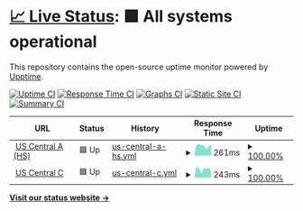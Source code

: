 # [📈 Live Status](https://status.jackz.me): <!--live status--> **🟩 All systems operational**

This repository contains the open-source uptime monitor powered by [Upptime](https://github.com/upptime/upptime).

[![Uptime CI](https://github.com/jackzmc/upptime/workflows/Uptime%20CI/badge.svg)](https://github.com/jackzmc/upptime/actions?query=workflow%3A%22Uptime+CI%22)
[![Response Time CI](https://github.com/jackzmc/upptime/workflows/Response%20Time%20CI/badge.svg)](https://github.com/jackzmc/upptime/actions?query=workflow%3A%22Response+Time+CI%22)
[![Graphs CI](https://github.com/jackzmc/upptime/workflows/Graphs%20CI/badge.svg)](https://github.com/jackzmc/upptime/actions?query=workflow%3A%22Graphs+CI%22)
[![Static Site CI](https://github.com/jackzmc/upptime/workflows/Static%20Site%20CI/badge.svg)](https://github.com/jackzmc/upptime/actions?query=workflow%3A%22Static+Site+CI%22)
[![Summary CI](https://github.com/jackzmc/upptime/workflows/Summary%20CI/badge.svg)](https://github.com/jackzmc/upptime/actions?query=workflow%3A%22Summary+CI%22)

<!--start: status pages-->
<!-- This summary is generated by Upptime (https://github.com/upptime/upptime) -->
<!-- Do not edit this manually, your changes will be overwritten -->
<!-- prettier-ignore -->
| URL | Status | History | Response Time | Uptime |
| --- | ------ | ------- | ------------- | ------ |
| <img alt="" src="https://icons.duckduckgo.com/ip3/a.us-central.servers.jackz.me.ico" height="13"> [US Central A (HS)](http://a.us-central.servers.jackz.me) | 🟩 Up | [us-central-a-hs.yml](https://github.com/Jackzmc/upptime/commits/HEAD/history/us-central-a-hs.yml) | <details><summary><img alt="Response time graph" src="./graphs/us-central-a-hs/response-time-week.png" height="20"> 261ms</summary><br><a href="https://status.jackz.me/history/us-central-a-hs"><img alt="Response time 612" src="https://img.shields.io/endpoint?url=https%3A%2F%2Fraw.githubusercontent.com%2FJackzmc%2Fupptime%2FHEAD%2Fapi%2Fus-central-a-hs%2Fresponse-time.json"></a><br><a href="https://status.jackz.me/history/us-central-a-hs"><img alt="24-hour response time 295" src="https://img.shields.io/endpoint?url=https%3A%2F%2Fraw.githubusercontent.com%2FJackzmc%2Fupptime%2FHEAD%2Fapi%2Fus-central-a-hs%2Fresponse-time-day.json"></a><br><a href="https://status.jackz.me/history/us-central-a-hs"><img alt="7-day response time 261" src="https://img.shields.io/endpoint?url=https%3A%2F%2Fraw.githubusercontent.com%2FJackzmc%2Fupptime%2FHEAD%2Fapi%2Fus-central-a-hs%2Fresponse-time-week.json"></a><br><a href="https://status.jackz.me/history/us-central-a-hs"><img alt="30-day response time 233" src="https://img.shields.io/endpoint?url=https%3A%2F%2Fraw.githubusercontent.com%2FJackzmc%2Fupptime%2FHEAD%2Fapi%2Fus-central-a-hs%2Fresponse-time-month.json"></a><br><a href="https://status.jackz.me/history/us-central-a-hs"><img alt="1-year response time 510" src="https://img.shields.io/endpoint?url=https%3A%2F%2Fraw.githubusercontent.com%2FJackzmc%2Fupptime%2FHEAD%2Fapi%2Fus-central-a-hs%2Fresponse-time-year.json"></a></details> | <details><summary><a href="https://status.jackz.me/history/us-central-a-hs">100.00%</a></summary><a href="https://status.jackz.me/history/us-central-a-hs"><img alt="All-time uptime 93.91%" src="https://img.shields.io/endpoint?url=https%3A%2F%2Fraw.githubusercontent.com%2FJackzmc%2Fupptime%2FHEAD%2Fapi%2Fus-central-a-hs%2Fuptime.json"></a><br><a href="https://status.jackz.me/history/us-central-a-hs"><img alt="24-hour uptime 100.00%" src="https://img.shields.io/endpoint?url=https%3A%2F%2Fraw.githubusercontent.com%2FJackzmc%2Fupptime%2FHEAD%2Fapi%2Fus-central-a-hs%2Fuptime-day.json"></a><br><a href="https://status.jackz.me/history/us-central-a-hs"><img alt="7-day uptime 100.00%" src="https://img.shields.io/endpoint?url=https%3A%2F%2Fraw.githubusercontent.com%2FJackzmc%2Fupptime%2FHEAD%2Fapi%2Fus-central-a-hs%2Fuptime-week.json"></a><br><a href="https://status.jackz.me/history/us-central-a-hs"><img alt="30-day uptime 100.00%" src="https://img.shields.io/endpoint?url=https%3A%2F%2Fraw.githubusercontent.com%2FJackzmc%2Fupptime%2FHEAD%2Fapi%2Fus-central-a-hs%2Fuptime-month.json"></a><br><a href="https://status.jackz.me/history/us-central-a-hs"><img alt="1-year uptime 90.81%" src="https://img.shields.io/endpoint?url=https%3A%2F%2Fraw.githubusercontent.com%2FJackzmc%2Fupptime%2FHEAD%2Fapi%2Fus-central-a-hs%2Fuptime-year.json"></a></details>
| <img alt="" src="https://icons.duckduckgo.com/ip3/c.us-central.servers.jackz.me.ico" height="13"> [US Central C](http://c.us-central.servers.jackz.me) | 🟩 Up | [us-central-c.yml](https://github.com/Jackzmc/upptime/commits/HEAD/history/us-central-c.yml) | <details><summary><img alt="Response time graph" src="./graphs/us-central-c/response-time-week.png" height="20"> 243ms</summary><br><a href="https://status.jackz.me/history/us-central-c"><img alt="Response time 189" src="https://img.shields.io/endpoint?url=https%3A%2F%2Fraw.githubusercontent.com%2FJackzmc%2Fupptime%2FHEAD%2Fapi%2Fus-central-c%2Fresponse-time.json"></a><br><a href="https://status.jackz.me/history/us-central-c"><img alt="24-hour response time 144" src="https://img.shields.io/endpoint?url=https%3A%2F%2Fraw.githubusercontent.com%2FJackzmc%2Fupptime%2FHEAD%2Fapi%2Fus-central-c%2Fresponse-time-day.json"></a><br><a href="https://status.jackz.me/history/us-central-c"><img alt="7-day response time 243" src="https://img.shields.io/endpoint?url=https%3A%2F%2Fraw.githubusercontent.com%2FJackzmc%2Fupptime%2FHEAD%2Fapi%2Fus-central-c%2Fresponse-time-week.json"></a><br><a href="https://status.jackz.me/history/us-central-c"><img alt="30-day response time 227" src="https://img.shields.io/endpoint?url=https%3A%2F%2Fraw.githubusercontent.com%2FJackzmc%2Fupptime%2FHEAD%2Fapi%2Fus-central-c%2Fresponse-time-month.json"></a><br><a href="https://status.jackz.me/history/us-central-c"><img alt="1-year response time 191" src="https://img.shields.io/endpoint?url=https%3A%2F%2Fraw.githubusercontent.com%2FJackzmc%2Fupptime%2FHEAD%2Fapi%2Fus-central-c%2Fresponse-time-year.json"></a></details> | <details><summary><a href="https://status.jackz.me/history/us-central-c">100.00%</a></summary><a href="https://status.jackz.me/history/us-central-c"><img alt="All-time uptime 99.81%" src="https://img.shields.io/endpoint?url=https%3A%2F%2Fraw.githubusercontent.com%2FJackzmc%2Fupptime%2FHEAD%2Fapi%2Fus-central-c%2Fuptime.json"></a><br><a href="https://status.jackz.me/history/us-central-c"><img alt="24-hour uptime 100.00%" src="https://img.shields.io/endpoint?url=https%3A%2F%2Fraw.githubusercontent.com%2FJackzmc%2Fupptime%2FHEAD%2Fapi%2Fus-central-c%2Fuptime-day.json"></a><br><a href="https://status.jackz.me/history/us-central-c"><img alt="7-day uptime 100.00%" src="https://img.shields.io/endpoint?url=https%3A%2F%2Fraw.githubusercontent.com%2FJackzmc%2Fupptime%2FHEAD%2Fapi%2Fus-central-c%2Fuptime-week.json"></a><br><a href="https://status.jackz.me/history/us-central-c"><img alt="30-day uptime 100.00%" src="https://img.shields.io/endpoint?url=https%3A%2F%2Fraw.githubusercontent.com%2FJackzmc%2Fupptime%2FHEAD%2Fapi%2Fus-central-c%2Fuptime-month.json"></a><br><a href="https://status.jackz.me/history/us-central-c"><img alt="1-year uptime 99.99%" src="https://img.shields.io/endpoint?url=https%3A%2F%2Fraw.githubusercontent.com%2FJackzmc%2Fupptime%2FHEAD%2Fapi%2Fus-central-c%2Fuptime-year.json"></a></details>

<!--end: status pages-->

[**Visit our status website →**](https://status.jackz.me)
